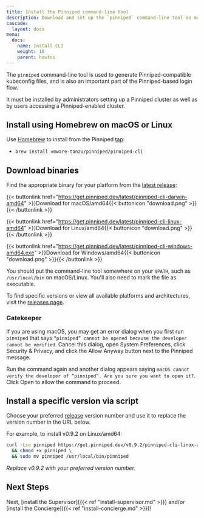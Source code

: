 ```yaml
---
title: Install the Pinniped command-line tool
description: Download and set up the `pinniped` command-line tool on macOS, Linux, or Windows clients.
cascade:
  layout: docs
menu:
  docs:
    name: Install CLI
    weight: 10
    parent: howtos
---
```

The `pinniped` command-line tool is used to generate Pinniped-compatible kubeconfig files, and is also an important part of the Pinniped-based login flow.

It must be installed by administrators setting up a Pinniped cluster as well as by users accessing a Pinniped-enabled cluster.

## Install using Homebrew on macOS or Linux

Use [Homebrew](https://brew.sh/) to install from the Pinniped [tap](https://github.com/vmware-tanzu/homebrew-pinniped):

- `brew install vmware-tanzu/pinniped/pinniped-cli`

## Download binaries

Find the appropriate binary for your platform from the [latest release](https://github.com/vmware-tanzu/pinniped/releases/latest):

{{< buttonlink href="https://get.pinniped.dev/latest/pinniped-cli-darwin-amd64" >}}Download for macOS/amd64{{< buttonicon "download.png" >}}{{< /buttonlink >}}

{{< buttonlink href="https://get.pinniped.dev/latest/pinniped-cli-linux-amd64" >}}Download for Linux/amd64{{< buttonicon "download.png" >}}{{< /buttonlink >}}

{{< buttonlink href="https://get.pinniped.dev/latest/pinniped-cli-windows-amd64.exe" >}}Download for Windows/amd64{{< buttonicon "download.png" >}}{{< /buttonlink >}}

You should put the command-line tool somewhere on your `$PATH`, such as `/usr/local/bin` on macOS/Linux.
You'll also need to mark the file as executable.

To find specific versions or view all available platforms and architectures, visit the [releases page](https://github.com/vmware-tanzu/pinniped/releases/).

### Gatekeeper

If you are using macOS, you may get an error dialog when you first run `pinniped` that says `“pinniped” cannot be opened because the developer cannot be verified`.
Cancel this dialog, open System Preferences, click Security & Privacy, and click the Allow Anyway button next to the Pinniped message.

Run the command again and another dialog appears saying `macOS cannot verify the developer of “pinniped”. Are you sure you want to open it?`.
Click Open to allow the command to proceed.

## Install a specific version via script

Choose your preferred [release](https://github.com/vmware-tanzu/pinniped/releases) version number and use it to replace the version number in the URL below.

For example, to install v0.9.2 on Linux/amd64:

```sh
curl -Lso pinniped https://get.pinniped.dev/v0.9.2/pinniped-cli-linux-amd64 \
  && chmod +x pinniped \
  && sudo mv pinniped /usr/local/bin/pinniped
```

*Replace v0.9.2 with your preferred version number.*

## Next Steps

Next, [install the Supervisor]({{< ref "install-supervisor.md" >}}) and/or [install the Concierge]({{< ref "install-concierge.md" >}})!
